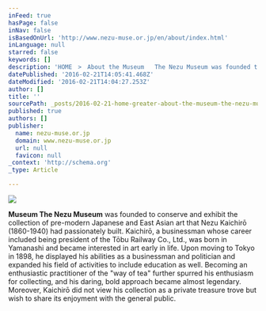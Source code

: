 ```yaml
---
inFeed: true
hasPage: false
inNav: false
isBasedOnUrl: 'http://www.nezu-muse.or.jp/en/about/index.html'
inLanguage: null
starred: false
keywords: []
description: 'HOME　>　About the Museum   The Nezu Museum was founded to conserve and exhibit the collection of pre-modern Japanese and East Asian art that Nezu Kaichirō (1860-'
datePublished: '2016-02-21T14:05:41.468Z'
dateModified: '2016-02-21T14:04:27.253Z'
author: []
title: ''
sourcePath: _posts/2016-02-21-home-greater-about-the-museum-the-nezu-museum-was-founded-to-con.md
published: true
authors: []
publisher:
  name: nezu-muse.or.jp
  domain: www.nezu-muse.or.jp
  url: null
  favicon: null
_context: 'http://schema.org'
_type: Article

---
```

![](https://the-grid-user-content.s3-us-west-2.amazonaws.com/f3387902-0b17-44ef-bf74-531004ac9c1f.jpg)

**Museum The Nezu Museum** was founded to conserve and exhibit the collection of pre-modern Japanese and East Asian art that Nezu Kaichirō (1860-1940) had passionately built. Kaichirō, a businessman whose career included being president of the Tōbu Railway Co., Ltd., was born in Yamanashi and became interested in art early in life. Upon moving to Tokyo in 1898, he displayed his abilities as a businessman and politician and expanded his field of activities to include education as well. Becoming an enthusiastic practitioner of the "way of tea" further spurred his enthusiasm for collecting, and his daring, bold approach became almost legendary. Moreover, Kaichirō did not view his collection as a private treasure trove but wish to share its enjoyment with the general public.